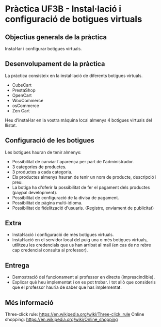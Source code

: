 # Pràctica UF3B - Instal·lació i configuració de botigues virtuals
## Objectius generals de la pràctica
Instal·lar i configurar botigues virtuals.

## Desenvolupament de la pràctica
La pràctica consisteix en la instal·lació de diferents botigues virtuals.
* CubeCart
* PrestaShop
* OpenCart
* WooCommerce
* osCommerce
* Zen Cart

Heu d'instal·lar en la vostra màquina local almenys 4 botigues virtuals del llistat.

## Configuració de les botigues
Les botigues hauran de tenir almenys:
* Possibilitat de canviar l'aparença per part de l'administrador.
* 3 categories de productes.
* 3 productes a cada categoria.
* Els productes almenys hauran de tenir un nom de producte, descripció i preu.
* La botiga ha d'oferir la possibilitat de fer el pagament dels productes (paypal development).
* Possibilitat de configuració de la divisa de pagament.
* Possibilitat de pàgina multi-idioma.
* Possibilitat de fidelització d'usuaris. (Registre, enviament de publicitat)

## Extra
* Instal·lació i configuració de més botigues virtuals.
* Instal·lació en el servidor local del puig una o més botigues virtuals, utilitzeu les credencials que us han arribat al mail (en cas de no rebre cap credencial consulta al professor).

## Entrega
* Demostració del funcionament al professor en directe (imprescindible).
* Explicar què heu implementat i on es pot trobar. I tot allò que consideris que el professor hauria de saber que has implementat.

## Més informació
Three-click rule: https://en.wikipedia.org/wiki/Three-click_rule
Online shopping: https://en.wikipedia.org/wiki/Online_shopping

